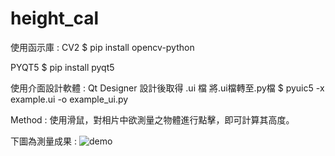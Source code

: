 # height_cal

使用函示庫 :
CV2
$ pip install opencv-python

PYQT5
$ pip install pyqt5

使用介面設計軟體 :
  Qt Designer
  設計後取得 .ui 檔
將.ui檔轉至.py檔
$ pyuic5 -x example.ui -o example_ui.py





Method :
使用滑鼠，對相片中欲測量之物體進行點擊，即可計算其高度。

下圖為測量成果 :
![demo](https://github.com/TinsHsiao/height_cal/assets/91177853/b35e3c7e-9c62-4314-9814-e76614dce25d)
